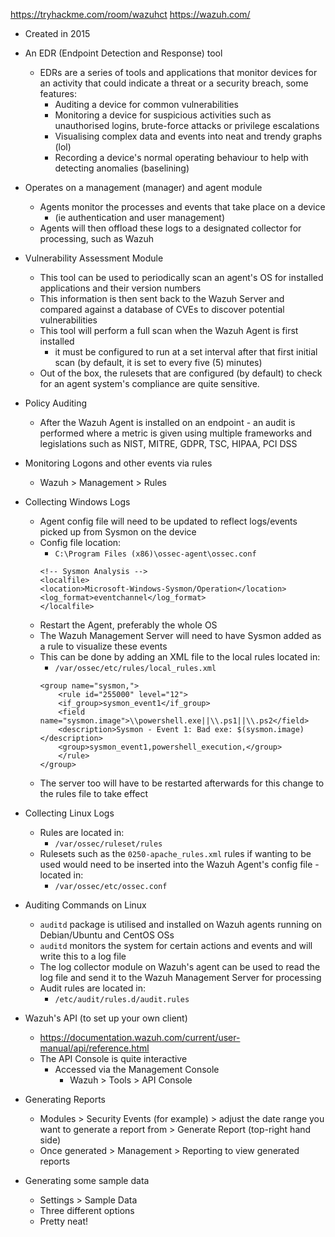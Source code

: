 https://tryhackme.com/room/wazuhct
https://wazuh.com/

- Created in 2015

- An EDR (Endpoint Detection and Response) tool
	- EDRs are a series of tools and applications that monitor devices for an activity that could indicate a threat or a security breach, some features:
		- Auditing a device for common vulnerabilities
		- Monitoring a device for suspicious activities such as unauthorised logins, brute-force attacks or privilege escalations
		- Visualising complex data and events into neat and trendy graphs (lol)
		- Recording a device's normal operating behaviour to help with detecting anomalies (baselining)

- Operates on a management (manager) and agent module
	- Agents monitor the processes and events that take place on a device
		- (ie authentication and user management)
	- Agents will then offload these logs to a designated collector for processing, such as Wazuh

- Vulnerability Assessment Module
	- This tool can be used to periodically scan an agent's OS for installed applications and their version numbers
	- This information is then sent back to the Wazuh Server and compared against a database of CVEs to discover potential vulnerabilities
	- This tool will perform a full scan when the Wazuh Agent is first installed
		- it must be configured to run at a set interval after that first initial scan (by default, it is set to every five (5) minutes)
	- Out of the box, the rulesets that are configured (by default) to check for an agent system's compliance are quite sensitive. 

- Policy Auditing
	- After the Wazuh Agent is installed on an endpoint - an audit is performed where a metric is given using multiple frameworks and legislations such as NIST, MITRE, GDPR, TSC, HIPAA, PCI DSS

- Monitoring Logons and other events via rules
	- Wazuh > Management > Rules

- Collecting Windows Logs
	- Agent config file will need to be updated to reflect logs/events picked up from Sysmon on the device
	- Config file location:
		- `C:\Program Files (x86)\ossec-agent\ossec.conf`
		```
		<!-- Sysmon Analysis -->
		<localfile>
		<location>Microsoft-Windows-Sysmon/Operation</location>
		<log_format>eventchannel</log_format>
		</localfile>
		```
	- Restart the Agent, preferably the whole OS
	- The Wazuh Management Server will need to have Sysmon added as a rule to visualize these events 
	- This can be done by adding an XML file to the local rules located in:
		- `/var/ossec/etc/rules/local_rules.xml`
		```
		<group name="sysmon,">
			<rule id="255000" level="12">
			<if_group>sysmon_event1</if_group>
			<field name="sysmon.image">\\powershell.exe||\\.ps1||\\.ps2</field>
			<description>Sysmon - Event 1: Bad exe: $(sysmon.image)</description>
			<group>sysmon_event1,powershell_execution,</group>
			</rule>
		</group>
		```
	- The server too will have to be restarted afterwards for this change to the rules file to take effect

- Collecting Linux Logs
	- Rules are located in:
		- `/var/ossec/ruleset/rules`
	- Rulesets such as the `0250-apache_rules.xml` rules if wanting to be used would need to be inserted into the Wazuh Agent's config file - located in:
		- `/var/ossec/etc/ossec.conf`
- Auditing Commands on Linux
	- `auditd` package is utilised and installed on Wazuh agents running on Debian/Ubuntu and CentOS OSs
	- `auditd` monitors the system for certain actions and events and will write this to a log file
	- The log collector module on Wazuh's agent can be used to read the log file and send it to the Wazuh Management Server for processing
	- Audit rules are located in:
		- `/etc/audit/rules.d/audit.rules`

- Wazuh's API (to set up your own client)
	- https://documentation.wazuh.com/current/user-manual/api/reference.html
	- The API Console is quite interactive
		- Accessed via the Management Console
			- Wazuh > Tools > API Console

- Generating Reports
	- Modules > Security Events (for example) > adjust the date range you want to generate a report from > Generate Report (top-right hand side)
	- Once generated > Management > Reporting to view generated reports 

- Generating some sample data
	- Settings > Sample Data
	- Three different options
	- Pretty neat!
